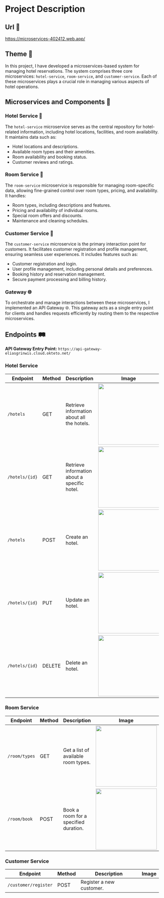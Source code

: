 # Project Description

## Url 🔗

https://microservices-402412.web.app/

## Theme 🏨

In this project, I have developed a microservices-based system for managing hotel reservations. The system comprises three core microservices: `hotel-service`, `room-service`, and `customer-service`. Each of these microservices plays a crucial role in managing various aspects of hotel operations.

## Microservices and Components 🧩

### Hotel Service 🏢

The `hotel-service` microservice serves as the central repository for hotel-related information, including hotel locations, facilities, and room availability. It maintains data such as:

- Hotel locations and descriptions.
- Available room types and their amenities.
- Room availability and booking status.
- Customer reviews and ratings.

### Room Service 🛌

The `room-service` microservice is responsible for managing room-specific data, allowing fine-grained control over room types, pricing, and availability. It handles:

- Room types, including descriptions and features.
- Pricing and availability of individual rooms.
- Special room offers and discounts.
- Maintenance and cleaning schedules.

### Customer Service 🧑

The `customer-service` microservice is the primary interaction point for customers. It facilitates customer registration and profile management, ensuring seamless user experiences. It includes features such as:

- Customer registration and login.
- User profile management, including personal details and preferences.
- Booking history and reservation management.
- Secure payment processing and billing history.

### Gateway 🌐

To orchestrate and manage interactions between these microservices, I implemented an API Gateway 🌐. This gateway acts as a single entry point for clients and handles requests efficiently by routing them to the respective microservices.


## Endpoints 🛤️

**API Gateway Entry Point:** `https://api-gateway-eliasgrinwis.cloud.okteto.net/`   

### Hotel Service

| Endpoint                        | Method | Description                                   | Image                                       |
| ------------------------------- | ------ | --------------------------------------------- | -------------------------------------------- |
| `/hotels`              | GET    | Retrieve information about all the hotels. | <img src="https://firebasestorage.googleapis.com/v0/b/microservices-402412.appspot.com/o/hotels2.PNG?alt=media&token=0a6b608a-9ba9-4e95-b87e-dd074be237c6" width="200"> |
| `/hotels/{id}`         | GET    | Retrieve information about a specific hotel. | <img src="https://firebasestorage.googleapis.com/v0/b/microservices-402412.appspot.com/o/specific_hotel.PNG?alt=media&token=ffd92109-cc16-4184-a28a-19baf1522f05" width="200"> |
| `/hotels`              | POST   | Create an hotel. | <img src="https://firebasestorage.googleapis.com/v0/b/microservices-402412.appspot.com/o/hotel_post.PNG?alt=media&token=a33f9aa3-64d3-4405-9075-6b8c2c55e923" width="200"> |
| `/hotels/{id}`         | PUT    | Update an hotel. | <img src="https://firebasestorage.googleapis.com/v0/b/microservices-402412.appspot.com/o/update_hotel.PNG?alt=media&token=4b3cf3a4-959b-40bc-a401-74ae27f66882" width="200"> |
| `/hotels/{id}`         | DELETE    | Delete an hotel. | <img src="https://firebasestorage.googleapis.com/v0/b/microservices-402412.appspot.com/o/delete_hotel.PNG?alt=media&token=d1aa16d7-1ffb-41a1-ad15-14c4b649a707" width="200"> |

### Room Service

| Endpoint              | Method | Description                             | Image                                |
| --------------------- | ------ | --------------------------------------- | ------------------------------------- |
| `/room/types`         | GET    | Get a list of available room types.     | <img src="YOUR_IMAGE_URL" width="200"> |
| `/room/book`          | POST   | Book a room for a specified duration.   | <img src="YOUR_IMAGE_URL" width="200"> |

### Customer Service

| Endpoint                  | Method | Description                         | Image                                      |
| ------------------------- | ------ | ----------------------------------- | ------------------------------------------- |
| `/customer/register`      | POST   | Register a new customer. 
